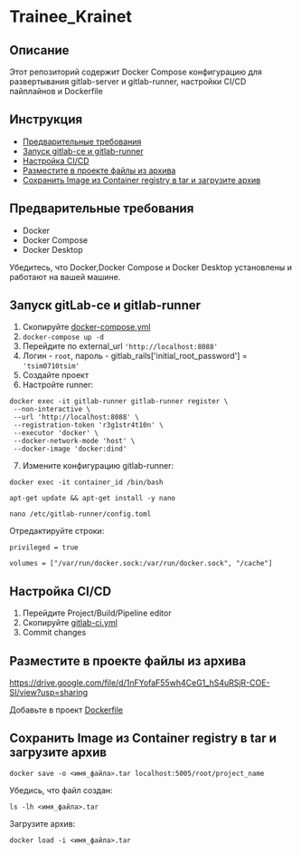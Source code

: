 # Trainee_Krainet


## Описание

Этот репозиторий содержит Docker Compose конфигурацию для развертывания gitlab-server и gitlab-runner, настройки CI/CD пайплайнов и Dockerfile 

## Инструкция

- [Предварительные требования](#предварительные-требования)
- [Запуск gitlab-ce и gitlab-runner](#запуск-gitlab-ce-и-Gitlab-runner)
- [Настройка CI/CD](#настройка-cicd)
- [Разместите в проекте файлы из архива](#Разместите-в-проекте-файлы-из-архива)
- [Сохранить Image из Container registry в tar и загрузите архив](#Сохранить-Image-из-Container-registry-в-tar-и-загрузите-архив)

## Предварительные требования

- Docker
- Docker Compose
- Docker Desktop

Убедитесь, что Docker,Docker Compose и Docker Desktop установлены и работают на вашей машине.

## Запуск gitLab-ce и gitlab-runner

1. Скопируйте [docker-compose.yml](https://github.com/Tsim0710/Trainee_Krainet/blob/f29dd0f694e70654f0411eeb94a67ecca758fc7f/docker-compose.yml)
2. `docker-compose up -d`
3. Перейдите по external_url `'http://localhost:8088'`
4. Логин - `root`, пароль - gitlab_rails['initial_root_password'] = `'tsim0710tsim'`
5. Создайте проект
6. Настройте runner:

```
docker exec -it gitlab-runner gitlab-runner register \
 --non-interactive \
 --url 'http://localhost:8088' \
 --registration-token 'r3g1str4t10n' \
 --executor 'docker' \
 --docker-network-mode 'host' \
 --docker-image 'docker:dind'
```
    
7. Измените конфигурацию gitlab-runner:

`docker exec -it container_id /bin/bash` 

`apt-get update && apt-get install -y nano`

`nano /etc/gitlab-runner/config.toml`

 Отредактируйте строки:

 `privileged = true`

 `volumes = ["/var/run/docker.sock:/var/run/docker.sock", "/cache"]`


## Настройка CI/CD

1. Перейдите Project/Build/Pipeline editor
2. Скопируйте [gitlab-ci.yml](https://github.com/Tsim0710/Trainee_Krainet/blob/92b003894d17f71001e367c757c187abe8cacc73/.gitlab-ci.yml)
3. Commit changes

## Разместите в проекте файлы из архива
https://drive.google.com/file/d/1nFYofaF55wh4CeG1_hS4uRSjR-COE-SI/view?usp=sharing

Добавьте в проект [Dockerfile](https://github.com/Tsim0710/Trainee_Krainet/blob/6b36acbf81c90521969f41782d7f45879778aae2/Dockerfile)



## Сохранить Image из Container registry в tar и загрузите архив

`docker save -o <имя_файла>.tar localhost:5005/root/project_name`

Убедись, что файл создан:

`ls -lh <имя_файла>.tar`

Загрузите архив:

`docker load -i <имя_файла>.tar`
